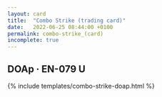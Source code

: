 ```yaml
---
layout: card
title:  "Combo Strike (trading card)"
date:   2022-06-25 08:44:00 +0100
permalink: combo-strike_(card)
incomplete: true
---
```


## DOAp &middot; EN-079 U

{% include templates/combo-strike-doap.html %}